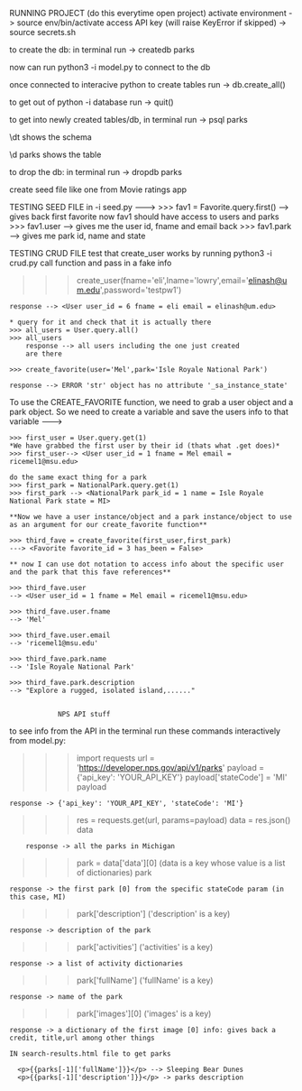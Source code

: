 RUNNING PROJECT (do this everytime open project)
activate environment -> source env/bin/activate
access API key (will raise KeyError if skipped) -> source secrets.sh

to create the db: in terminal run -> createdb parks

now can run python3 -i model.py to connect to the db

once connected to interacive python to create tables run -> db.create_all()

to get out of python -i database run -> quit()

to get into newly created tables/db, in terminal run -> psql parks

\dt shows the schema

\d parks shows the table

to drop the db: in terminal run -> dropdb parks

create seed file like one from Movie ratings app

TESTING SEED FILE in -i seed.py ---> >>> fav1 = Favorite.query.first() --> gives back first favorite
now fav1 should have access to users and parks >>> fav1.user --> gives me the user id, fname and email back >>> fav1.park --> gives me park id, name and state

TESTING CRUD FILE
test that create_user works by running python3 -i crud.py
call function and pass in a fake info

> > > create_user(fname='eli',lname='lowry',email='elinash@um.edu',password='testpw1')

    response --> <User user_id = 6 fname = eli email = elinash@um.edu>

    * query for it and check that it is actually there
    >>> all_users = User.query.all()
    >>> all_users
        response --> all users including the one just created
        are there

    >>> create_favorite(user='Mel',park='Isle Royale National Park')

    response --> ERROR 'str' object has no attribute '_sa_instance_state'

To use the CREATE_FAVORITE function, we need to grab a user object and a park object. So we need to create a variable and save the users info to that variable --->

    >>> first_user = User.query.get(1)
    *We have grabbed the first user by their id (thats what .get does)*
    >>> first_user--> <User user_id = 1 fname = Mel email = ricemel1@msu.edu>

    do the same exact thing for a park
    >>> first_park = NationalPark.query.get(1)
    >>> first_park --> <NationalPark park_id = 1 name = Isle Royale National Park state = MI>

    **Now we have a user instance/object and a park instance/object to use as an argument for our create_favorite function**

    >>> third_fave = create_favorite(first_user,first_park)
    ---> <Favorite favorite_id = 3 has_been = False>

    ** now I can use dot notation to access info about the specific user and the park that this fave references**

    >>> third_fave.user
    --> <User user_id = 1 fname = Mel email = ricemel1@msu.edu>

    >>> third_fave.user.fname
    --> 'Mel'

    >>> third_fave.user.email
    --> 'ricemel1@msu.edu'

    >>> third_fave.park.name
    --> 'Isle Royale National Park'

    >>> third_fave.park.description
    --> "Explore a rugged, isolated island,......"


                NPS API stuff

to see info from the API in the terminal run these commands interactively from model.py:

> > > import requests
> > > url = 'https://developer.nps.gov/api/v1/parks'
> > > payload = {'api_key': 'YOUR_API_KEY'}
> > > payload['stateCode'] = 'MI'
> > > payload

    response -> {'api_key': 'YOUR_API_KEY', 'stateCode': 'MI'}

> > > res = requests.get(url, params=payload)
> > > data = res.json()
> > > data

        response -> all the parks in Michigan

> > > park = data['data'][0] (data is a key whose value is a list of dictionaries)
> > > park

    response -> the first park [0] from the specific stateCode param (in this case, MI)

> > > park['description'] ('description' is a key)

    response -> description of the park

> > > park['activities'] ('activities' is a key)

    response -> a list of activity dictionaries

> > > park['fullName'] ('fullName' is a key)

    response -> name of the park

> > > park['images'][0] ('images' is a key)

    response -> a dictionary of the first image [0] info: gives back a credit, title,url among other things

    IN search-results.html file to get parks

      <p>{{parks[-1]['fullName']}}</p> --> Sleeping Bear Dunes
      <p>{{parks[-1]['description']}}</p> -> parks description
